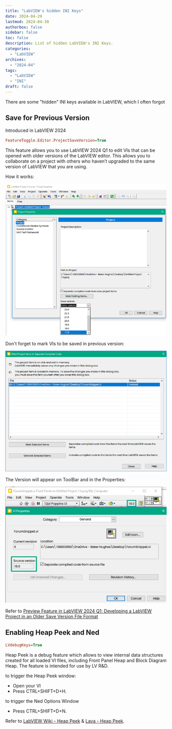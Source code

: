 ```yaml
---
title: "LabVIEW's hidden INI Keys"
date: 2024-04-29
lastmod: 2024-04-30
authorbox: false
sidebar: false
toc: false
description: List of hidden LabVIEW's INI Keys.
categories:
  - "LabVIEW"
archives:
  - "2024-04"
tags:
  - "LabVIEW"
  - "INI"
draft: false
---
```

There are some "hidden" INI keys available in LabVIEW, which I often forgot
<!--more-->
## Save for Previous Version
Introduced in LabVIEW 2024 

```ini
FeatureToggle.Editor.ProjectSaveVersion=True
```

This feature allows you to use LabVIEW 2024 Q1 to edit VIs that can be opened with older versions of the LabVIEW editor. This allows you to collaborate on a project with others who haven’t upgraded to the same version of LabVIEW that you are using.

How it works:

![image-20240430103416698](image-20240430103416698.png)

Don't forget to mark VIs to be saved in previous version:

![image-20240430103602161](image-20240430103602161.png)

The Version will appear on ToolBar and in the Properties:

![image-20240430103855218](image-20240430103855218.png)



Refer to [Preview Feature in LabVIEW 2024 Q1: Developing a LabVIEW Project in an Older Save Version File Format ](https://forums.ni.com/t5/LabVIEW-Public-Beta-Program-in/Preview-Feature-in-LabVIEW-2024-Q1-Developing-a-LabVIEW-Project/m-p/4350547)

## Enabling Heap Peek and Ned

```ini
LVdebugKeys=True
```

Heap Peek is a debug feature which allows to view internal data structures created for all loaded VI files, including Front Panel Heap and Block Diagram Heap. The feature is intended for use by LV R&D.

 to trigger the Heap Peek window:

- Open your VI
- Press CTRL+SHIFT+D+H.

to trigger the Ned Options Window

- Press CTRL+SHIFT+D+N.

Refer to [LabVIEW Wiki - Heap Peek](https://labviewwiki.org/wiki/Heap_Peek) & [Lava - Heap Peek](https://lavag.org/topic/12500-heap-peek-and-other-internal-debug-tools/).

